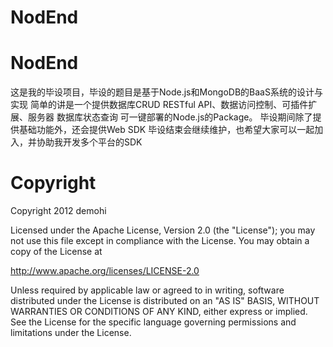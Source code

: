 NodEnd
===============


# NodEnd

这是我的毕设项目，毕设的题目是基于Node.js和MongoDB的BaaS系统的设计与实现
简单的讲是一个提供数据库CRUD RESTful API、数据访问控制、可插件扩展、服务器 数据库状态查询 可一键部署的Node.js的Package。
毕设期间除了提供基础功能外，还会提供Web SDK
毕设结束会继续维护，也希望大家可以一起加入，并协助我开发多个平台的SDK

# Copyright

Copyright 2012 demohi

Licensed under the Apache License, Version 2.0 (the "License");
you may not use this file except in compliance with the License.
You may obtain a copy of the License at

http://www.apache.org/licenses/LICENSE-2.0

Unless required by applicable law or agreed to in writing, software
distributed under the License is distributed on an "AS IS" BASIS,
WITHOUT WARRANTIES OR CONDITIONS OF ANY KIND, either express or implied.
See the License for the specific language governing permissions and
limitations under the License.